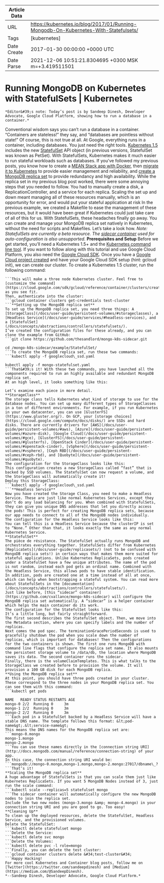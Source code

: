 |             Article Data             ||
| ----------------- | ----------------- |
| URL               | https://kubernetes.io/blog/2017/01/Running-Mongodb-On-Kubernetes-With-Statefulsets/        |
| Tags              | [kubernetes]       |
| Date Create       | 2017-01-30 00:00:00 &#43;0000 UTC |
| Date Parse        | 2021-12-06 10:51:21.8304695 &#43;0300 MSK m=&#43;3.419511501  |

#  Running MongoDB on Kubernetes with StatefulSets  | Kubernetes

	
	
	
	
	*Editor&#39;s note: Today’s post is by Sandeep Dinesh, Developer Advocate, Google Cloud Platform, showing how to run a database in a container.*
Conventional wisdom says you can’t run a database in a container. “Containers are stateless!” they say, and “databases are pointless without state!”
Of course, this is not true at all. At Google, everything runs in a container, including databases. You just need the right tools. [Kubernetes 1.5](https://kubernetes.io/blog/2016/12/kubernetes-1-5-supporting-production-workloads/) includes the new [StatefulSet](/docs/concepts/abstractions/controllers/statefulsets/) API object (in previous versions, StatefulSet was known as PetSet). With StatefulSets, Kubernetes makes it much easier to run stateful workloads such as databases.
If you’ve followed my previous posts, you know how to create a [MEAN Stack app with Docker](http://blog.sandeepdinesh.com/2015/07/running-mean-web-application-in-docker.html), then [migrate it to Kubernetes](https://medium.com/google-cloud/running-a-mean-stack-on-google-cloud-platform-with-kubernetes-149ca81c2b5d) to provide easier management and reliability, and [create a MongoDB replica set](https://medium.com/google-cloud/mongodb-replica-sets-with-kubernetes-d96606bd9474) to provide redundancy and high availability.
While the replica set in my previous blog post worked, there were some annoying steps that you needed to follow. You had to manually create a disk, a ReplicationController, and a service for each replica. Scaling the set up and down meant managing all of these resources manually, which is an opportunity for error, and would put your stateful application at risk In the previous example, we created a Makefile to ease the management of these resources, but it would have been great if Kubernetes could just take care of all of this for us.
With StatefulSets, these headaches finally go away. You can create and manage your MongoDB replica set natively in Kubernetes, without the need for scripts and Makefiles. Let’s take a look how.
*Note: StatefulSets are currently a beta resource. The [sidecar container](https://github.com/cvallance/mongo-k8s-sidecar) used for auto-configuration is also unsupported.*
**Prerequisites and Setup**
Before we get started, you’ll need a Kubernetes 1.5&#43; and the [Kubernetes command line tool](/docs/user-guide/prereqs/). If you want to follow along with this tutorial and use Google Cloud Platform, you also need the [Google Cloud SDK](http://cloud.google.com/sdk).
Once you have a [Google Cloud project created](https://console.cloud.google.com/projectcreate) and have your Google Cloud SDK setup (hint: gcloud init), we can create our cluster.
To create a Kubernetes 1.5 cluster, run the following command:
```gcloud container clusters create &#34;test-cluster&#34;
```This will make a three node Kubernetes cluster. Feel free to [customize the command](https://cloud.google.com/sdk/gcloud/reference/container/clusters/create) as you see fit.
Then, authenticate into the cluster:
```gcloud container clusters get-credentials test-cluster
```**Setting up the MongoDB replica set**
To set up the MongoDB replica set, you need three things: A [StorageClass](/docs/user-guide/persistent-volumes/#storageclasses), a [Headless Service](/docs/user-guide/services/#headless-services), and a [StatefulSet](/docs/concepts/abstractions/controllers/statefulsets/).
I’ve created the configuration files for these already, and you can clone the example from GitHub:
```git clone https://github.com/thesandlord/mongo-k8s-sidecar.git

cd /mongo-k8s-sidecar/example/StatefulSet/
```To create the MongoDB replica set, run these two commands:
```kubectl apply -f googlecloud\_ssd.yaml

kubectl apply -f mongo-statefulset.yaml
```That&#39;s it! With these two commands, you have launched all the components required to run an highly available and redundant MongoDB replica set.
At an high level, it looks something like this:

Let’s examine each piece in more detail.
**StorageClass**
The storage class tells Kubernetes what kind of storage to use for the database nodes. You can set up many different types of StorageClasses in a ton of different environments. For example, if you run Kubernetes in your own datacenter, you can use [GlusterFS](https://www.gluster.org/). On GCP, your [storage choices](https://cloud.google.com/compute/docs/disks/) are SSDs and hard disks. There are currently drivers for [AWS](/docs/user-guide/persistent-volumes/#aws), [Azure](/docs/user-guide/persistent-volumes/#azure-disk), [Google Cloud](/docs/user-guide/persistent-volumes/#gce), [GlusterFS](/docs/user-guide/persistent-volumes/#glusterfs), [OpenStack Cinder](/docs/user-guide/persistent-volumes/#openstack-cinder), [vSphere](/docs/user-guide/persistent-volumes/#vsphere), [Ceph RBD](/docs/user-guide/persistent-volumes/#ceph-rbd), and [Quobyte](/docs/user-guide/persistent-volumes/#quobyte).
The configuration for the StorageClass looks like this:
This configuration creates a new StorageClass called “fast” that is backed by SSD volumes. The StatefulSet can now request a volume, and the StorageClass will automatically create it!
Deploy this StorageClass:
```kubectl apply -f googlecloud\_ssd.yaml
```**Headless Service**
Now you have created the Storage Class, you need to make a Headless Service. These are just like normal Kubernetes Services, except they don’t do any load balancing for you. When combined with StatefulSets, they can give you unique DNS addresses that let you directly access the pods! This is perfect for creating MongoDB replica sets, because our app needs to connect to all of the MongoDB nodes individually.
The configuration for the Headless Service looks like this:
You can tell this is a Headless Service because the clusterIP is set to “None.” Other than that, it looks exactly the same as any normal Kubernetes Service.
**StatefulSet**
The pièce de résistance. The StatefulSet actually runs MongoDB and orchestrates everything together. StatefulSets differ from Kubernetes [ReplicaSets](/docs/user-guide/replicasets/) (not to be confused with MongoDB replica sets!) in certain ways that makes them more suited for stateful applications. Unlike Kubernetes ReplicaSets, pods created under a StatefulSet have a few unique attributes. The name of the pod is not random, instead each pod gets an ordinal name. Combined with the Headless Service, this allows pods to have stable identification. In addition, pods are created one at a time instead of all at once, which can help when bootstrapping a stateful system. You can read more about StatefulSets in the [documentation](/docs/concepts/abstractions/controllers/statefulsets/).
Just like before, [this “sidecar” container](https://github.com/cvallance/mongo-k8s-sidecar) will configure the MongoDB replica set automatically. A “sidecar” is a helper container which helps the main container do its work.
The configuration for the StatefulSet looks like this:
It’s a little long, but fairly straightforward.
The first second describes the StatefulSet object. Then, we move into the Metadata section, where you can specify labels and the number of replicas.
Next comes the pod spec. The terminationGracePeriodSeconds is used to gracefully shutdown the pod when you scale down the number of replicas, which is important for databases! Then the configurations for the two containers is shown. The first one runs MongoDB with command line flags that configure the replica set name. It also mounts the persistent storage volume to /data/db, the location where MongoDB saves its data. The second container runs the sidecar.
Finally, there is the volumeClaimTemplates. This is what talks to the StorageClass we created before to provision the volume. It will provision a 100 GB disk for each MongoDB replica.
**Using the MongoDB replica set**
At this point, you should have three pods created in your cluster. These correspond to the three nodes in your MongoDB replica set. You can see them with this command:
```kubectl get pods

NAME   READY STATUS RESTARTS AGE
mongo-0 2/2  Running 0     3m
mongo-1 2/2  Running 0     3m
mongo-2 2/2  Running 0     3m
```Each pod in a StatefulSet backed by a Headless Service will have a stable DNS name. The template follows this format: &lt;pod-name&gt;.&lt;service-name&gt;
This means the DNS names for the MongoDB replica set are:
```mongo-0.mongo
mongo-1.mongo
mongo-2.mongo
```You can use these names directly in the [connection string URI](http://docs.mongodb.com/manual/reference/connection-string) of your app.
In this case, the connection string URI would be:
```mongodb://mongo-0.mongo,mongo-1.mongo,mongo-2.mongo:27017/dbname\_?
```That’s it!
**Scaling the MongoDB replica set**
A huge advantage of StatefulSets is that you can scale them just like Kubernetes ReplicaSets. If you want 5 MongoDB Nodes instead of 3, just run the scale command:
```kubectl scale --replicas=5 statefulset mongo
```The sidecar container will automatically configure the new MongoDB nodes to join the replica set.
Include the two new nodes (mongo-3.mongo &amp; mongo-4.mongo) in your connection string URI and you are good to go. Too easy!
**Cleaning Up**
To clean up the deployed resources, delete the StatefulSet, Headless Service, and the provisioned volumes.
Delete the StatefulSet:
```kubectl delete statefulset mongo
```Delete the Service:
```kubectl delete svc mongo
```Delete the Volumes:
```kubectl delete pvc -l role=mongo
```Finally, you can delete the test cluster:
```gcloud container clusters delete &#34;test-cluster&#34;
```Happy Hacking!
For more cool Kubernetes and Container blog posts, follow me on [Twitter](https://twitter.com/sandeepdinesh) and [Medium](https://medium.com/@SandeepDinesh).
*--Sandeep Dinesh, Developer Advocate, Google Cloud Platform.*


	

	


